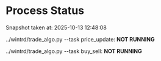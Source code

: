 # Process Status

Snapshot taken at: 2025-10-13 12:48:08

../wintrd/trade_algo.py --task price_update: **NOT RUNNING**

../wintrd/trade_algo.py --task buy_sell: **NOT RUNNING**

